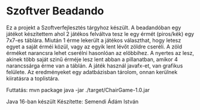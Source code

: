 # Szoftver Beadando

Ez a projekt a Szoftverfejlesztés tárgyhoz készült. A beadandóban egy játékot készítettem ahol 2 játékos felváltva tesz le egy érmét (piros/kék) egy 7x7-es táblára. Miután 1 érme lekerült a játékos választhat, hogy letesz egyet a saját érméi közül, vagy az egyik lent lévőt zöldre cseréli. A zöld érméket narancsra lehet cserélni hasonlóan az elöbbihez. A nyertes az lesz, akinek több saját szinű érméje lesz lent abban a pillanatban, amikor 4 narancssárga érme van a táblán.
A játék használ javafx-et, van grafikus felülete.
Az eredményeket egy adatbázisban tárolom, onnan kerülnek kiiratásra a toplistára.

Futtatás:
mvn package
java -jar ./target/ChairGame-1.0.jar

Java 16-ban készült
Készítette: Semendi Ádám István
